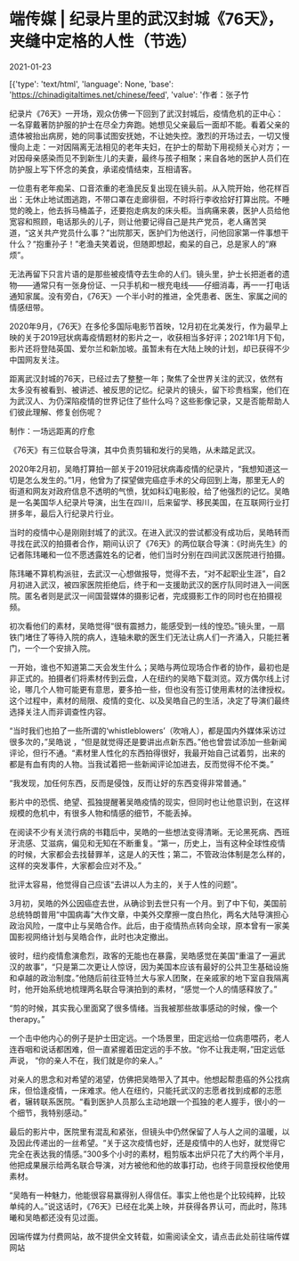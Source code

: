 # 端传媒 | 纪录片里的武汉封城《76天》，夹缝中定格的人性（节选）

2021-01-23

[{'type': 'text/html', 'language': None, 'base': 'https://chinadigitaltimes.net/chinese/feed', 'value': '作者：张子竹

纪录片《76天》一开场，观众仿佛一下回到了武汉封城后，疫情危机的正中心：一名穿戴著防护服的护士在尽全力奔跑。她想见父亲最后一面却不能。看着父亲的遗体被抬出病房，她的同事试图安抚她，不让她失控。激烈的开场过去，一切又慢慢向上走：一对因隔离无法相见的老年夫妇，在护士的帮助下用视频关心对方；一对因母亲感染而见不到新生儿的夫妻，最终与孩子相聚；来自各地的医护人员们在防护服上写下怀念的美食，承诺疫情结束，互相请客。

一位患有老年痴呆、口音浓重的老渔民反复出现在镜头前。从入院开始，他花样百出：无休止地试图逃跑，不带口罩在走廊徘徊，不时将行李收拾好打算出院。不睡觉的晚上，他去拆马桶盖子，还要抱走病友的床头柜。当病痛来袭，医护人员给他宽容和照顾，电话那头的儿子，则让他要记得自己是共产党员，老人痛苦哭道，“这关共产党员什么事？”出院那天，医护们为他送行，问他回家第一件事想干什么？“抱重孙子！”老渔夫笑着说，但随即想起，痴呆的自己，总是家人的“麻烦”。

无法再留下只言片语的是那些被疫情夺去生命的人们。镜头里，护士长把逝者的遗物——通常只有一张身份证、一只手机和一根充电线——仔细消毒，再一一打电话通知家属。没有旁白，《76天》一个半小时的推进，全凭患者、医生、家属之间的情感纽带。

2020年9月，《76天》在多伦多国际电影节首映，12月初在北美发行，作为最早上映的关于2019冠状病毒疫情题材的影片之一，收获相当多好评；2021年1月下旬，影片还将登陆英国、爱尔兰和新加坡。虽暂未有在大陆上映的计划，却已获得不少中国网友关注。

距离武汉封城的76天，已经过去了整整一年；聚焦了全世界关注的武汉，依然有太多没有被看到、被讲述、被反思的记忆。纪录片的镜头，留下珍贵档案，他们在为武汉人、为仍深陷疫情的世界记住了些什么吗？这些影像记录，又是否能帮助人们彼此理解、修复创伤呢？



制作：一场远距离的疗愈

《76天》有三位联合导演，其中负责剪辑和发行的吴皓，从未踏足武汉。

2020年2月初，吴皓打算拍一部关于2019冠状病毒疫情的纪录片，“我想知道这一切是怎么发生的。”1月，他曾为了探望做完癌症手术的父母回到上海，那里无人的街道和网友对政府信息不透明的气愤，犹如科幻电影般，给了他强烈的记忆。吴皓是一名美国华人纪录片导演，出生在四川，后来留学、移民美国，在互联网行业打拼多年，最后入行纪录片行业。

当时的疫情中心是刚刚封城了的武汉。在进入武汉的尝试都没有成功后，吴皓转而寻找在武汉的拍摄者合作，期间认识了《76天》的两位联合导演：《时尚先生》的记者陈玮曦和一位不愿透露姓名的记者，他们当时分别在四间武汉医院进行拍摄。

陈玮曦不算机构派驻，去武汉一心想做报导，觉得不去，“对不起职业生涯”，自2月初进入武汉，被四家医院拒绝后，终于和一支援助武汉的医疗队同时进入一间医院。匿名者则是武汉一间国营媒体的摄影记者，完成摄影工作的同时也在拍摄视频。

初次看他们的素材，吴皓觉得“很有震撼力，能感受到一线的惶恐。”镜头里，一扇铁门堵住了等待入院的病人，连轴未歇的医生们无法让病人们一齐涌入，只能拦著门，一个一个安排入院。

一开始，谁也不知道第二天会发生什么；吴皓与两位现场合作者的协作，最初也是非正式的。拍摄者们将素材传到云盘，人在纽约的吴皓下载浏览。双方偶尔线上讨论，哪几个人物可能更有意思，要多拍一些，但也没有签订使用素材的法律授权。这个过程中，素材的局限、疫情的变化、以及吴皓自己的生活，决定了导演们最终选择关注人而非调查性内容。

“当时我们也拍了一些所谓的‘whistleblowers’（吹哨人），都是国内外媒体采访过很多次的，”吴皓说 ，“但是就觉得还是要讲出点新东西。”他也曾尝试添加一些新闻评论，但行不通。“素材里人性化的东西拍得很好，我最开始自己试着剪，出来的都是有血有肉的人物。当我试着把一些新闻评论加进去，反而觉得不伦不类。”

“我发现，加任何东西，反而是侵蚀，反而让好的东西变得非常普通。”

影片中的恐慌、绝望、孤独提醒著吴皓疫情的现实，但同时也让他意识到，在这样规模的危机中，有很多人物和情感的细节，不能丢掉。

在阅读不少有关流行病的书籍后中，吴皓的一些想法变得清晰。无论黑死病、西班牙流感、艾滋病，偏见和无知在不断重复。“第一，历史上，当有这种全球性疫情的时候，大家都会去找替罪羊，这是人的天性；第二，不管政治体制是怎么样的，这样的突发事件，大家都会应对不及。”

批评太容易，他觉得自己应该“去讲以人为主的，关于人性的问题”。

3月初，吴皓的外公因癌症去世，从确诊到去世只有一个月。到了中下旬，美国前总统特朗普用“中国病毒”大作文章，中美外交摩擦一度白热化，两名大陆导演担心政治风险，一度中止与吴皓合作。此后，由于疫情热点转向全球，原本曾有一家美国影视网络计划与吴皓合作，此时也决定撤出。

彼时，纽约疫情愈演愈烈，政客的无能也在暴露，吴皓感觉在美国“重温了一遍武汉的故事”，“只是第二次更让人惊讶，因为美国本应该有最好的公共卫生基础设施和卓越的政治制度。”他随后前往亚特兰大与家人团聚，在亲戚家的地下室自我隔离时，他开始系统地梳理两名联合导演拍到的素材，“感觉一个人的情感释放了。”

“剪的时候，其实我心里面窝了很多情绪。当我被那些故事感动的时候，像一个therapy。”

一个击中他内心的例子是护士田定远。一个场景里，田定远给一位病患喂药，老人连吞咽和说话都困难，但一直紧握着田定远的手不放。“你不让我走啊，”田定远低声说， “你的亲人不在，我们就是你的亲人。”

对亲人的思念和对希望的渴望，仿佛把吴皓带入了其中。他想起帮患癌的外公找病床，但恰逢疫情，一床难求。他人在纽约，只能托武汉的志愿者找到成都的志愿者，辗转联系医院。“看到医护人员那么主动地跟一个孤独的老人握手，很小的一个细节，我特别感动。”

最后的影片中，医院里有混乱和紧张，但镜头中仍然保留了人与人之间的温暖，以及因此传递出的一丝希望。“关于这次疫情也好，还是疫情中的人也好，就觉得它完全在表达我的情感。”300多个小时的素材，粗剪版本出炉只花了大约两个半月，他把成果展示给两名联合导演，对方被他和他的故事打动，也终于同意授权他使用素材。

“吴皓有一种魅力，他能很容易赢得别人得信任。事实上他也是个比较纯粹，比较单纯的人。”说这话时，《76天》已经在北美上映，并获得各界认可，而此时，陈玮曦和吴皓都还没有见过面。

因端传媒为付费网站，故不提供全文转载，如需阅读全文，请点击此处前往端传媒网站

